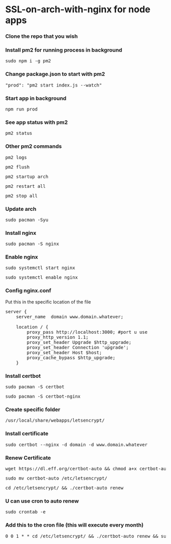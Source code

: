# SSL-on-arch-with-nginx for node apps

### Clone the repo that you wish

### Install pm2 for running process in background

<pre>sudo npm i -g pm2</pre>
 
### Change package.json to start with pm2

<pre>"prod": "pm2 start index.js --watch"</pre>

### Start app in background

<pre>npm run prod</pre>

### See app status with pm2

<pre>pm2 status</pre>

### Other pm2 commands

<pre>pm2 logs</pre>
<pre>pm2 flush</pre>
<pre>pm2 startup arch</pre>
<pre>pm2 restart all</pre>
<pre>pm2 stop all</pre>

### Update arch

<pre>sudo pacman -Syu</pre>

### Install nginx

<pre>sudo pacman -S nginx</pre>

### Enable nginx

<pre>sudo systemctl start nginx</pre>
<pre>sudo systemctl enable nginx</pre>

### Config nginx.conf

Put this in the specific location of the file

<pre>
server {
    server_name  domain www.domain.whatever;

    location / {
        proxy_pass http://localhost:3000; #port u use
        proxy_http_version 1.1;
        proxy_set_header Upgrade $http_upgrade;
        proxy_set_header Connection 'upgrade';
        proxy_set_header Host $host;
        proxy_cache_bypass $http_upgrade;
    }
</pre>

### Install certbot

<pre>sudo pacman -S certbot</pre>
<pre>sudo pacman -S certbot-nginx</pre>

### Create specific folder

<pre>/usr/local/share/webapps/letsencrypt/</pre>

### Install certificate

<pre>sudo certbot --nginx -d domain -d www.domain.whatever</pre>

### Renew Certificate

<pre>wget https://dl.eff.org/certbot-auto && chmod a+x certbot-auto</pre>
<pre>sudo mv certbot-auto /etc/letsencrypt/</pre>
<pre>cd /etc/letsencrypt/ && ./certbot-auto renew</pre>

### U can use cron to auto renew

<pre>sudo crontab -e</pre>

### Add this to the cron file (this will execute every month)

<pre>0 0 1 * * cd /etc/letsencrypt/ && ./certbot-auto renew && sudo systemctl restart nginx</pre>
